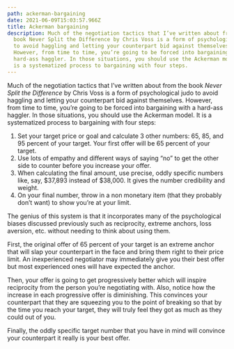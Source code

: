 ```yaml
---
path: ackerman-bargaining
date: 2021-06-09T15:03:57.966Z
title: Ackerman bargaining
description: Much of the negotiation tactics that I’ve written about from the
  book Never Split the Difference by Chris Voss is a form of psychological judo
  to avoid haggling and letting your counterpart bid against themselves.
  However, from time to time, you’re going to be forced into bargaining with a
  hard-ass haggler. In those situations, you should use the Ackerman model. It
  is a systematized process to bargaining with four steps.
---
```

Much of the negotiation tactics that I’ve written about from the book *Never Split the Difference* by Chris Voss is a form of psychological judo to avoid haggling and letting your counterpart bid against themselves. However, from time to time, you’re going to be forced into bargaining with a hard-ass haggler. In those situations, you should use the Ackerman model. It is a systematized process to bargaining with four steps:

1. Set your target price or goal and calculate 3 other numbers: 65, 85, and 95 percent of your target. Your first offer will be 65 percent of your target.
2. Use lots of empathy and different ways of saying “no” to get the other side to counter before you increase your offer.
3. When calculating the final amount, use precise, oddly specific numbers like, say, $37,893 instead of $38,000. It gives the number credibility and weight.
4. On your final number, throw in a non monetary item (that they probably don’t want) to show you’re at your limit.

The genius of this system is that it incorporates many of the psychological biases discussed previously such as reciprocity, extreme anchors, loss aversion, etc. without needing to think about using them.

First, the original offer of 65 percent of your target is an extreme anchor that will slap your counterpart in the face and bring them right to their price limit. An inexperienced negotiator may immediately give you their best offer but most experienced ones will have expected the anchor.

Then, your offer is going to get progressively better which will inspire reciprocity from the person you’re negotiating with. Also, notice how the increase in each progressive offer is diminishing. This convinces your counterpart that they are squeezing you to the point of breaking so that by the time you reach your target, they will truly feel they got as much as they could out of you.

Finally, the oddly specific target number that you have in mind will convince your counterpart it really is your best offer.